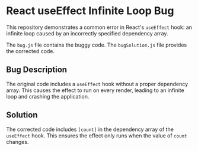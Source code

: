 # React useEffect Infinite Loop Bug

This repository demonstrates a common error in React's `useEffect` hook: an infinite loop caused by an incorrectly specified dependency array.

The `bug.js` file contains the buggy code. The `bugSolution.js` file provides the corrected code.

## Bug Description
The original code includes a `useEffect` hook without a proper dependency array. This causes the effect to run on every render, leading to an infinite loop and crashing the application.

## Solution
The corrected code includes `[count]` in the dependency array of the `useEffect` hook. This ensures the effect only runs when the value of `count` changes.
